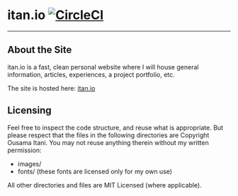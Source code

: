 # itan.io [![CircleCI](https://circleci.com/gh/itanio/itan.io/tree/master.svg?style=svg)](https://circleci.com/gh/itanio/itan.io/tree/master)

---

## About the Site

itan.io is a fast, clean personal website where I will house general information, articles, experiences, a project portfolio, etc.

The site is hosted here: [itan.io](http://itan.io)

## Licensing

Feel free to inspect the code structure, and reuse what is appropriate. But please respect that the files in the following directories are Copyright Ousama Itani. You may not reuse anything therein without my written permission:
- images/
- fonts/ (these fonts are licensed only for my own use)

All other directories and files are MIT Licensed (where applicable).